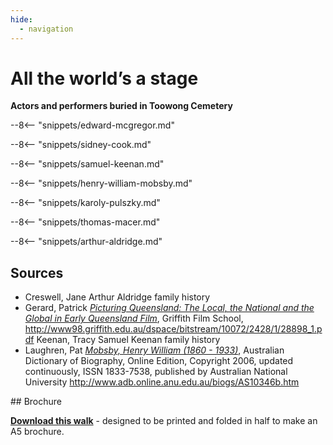 ```yaml
---
hide:
  - navigation
---
```


# All the world’s a stage 

**Actors and performers buried in Toowong Cemetery**

<!-- IMAGE AND caption
Samuel Keenan, Member of the Original Georgia Minstrels
-->

<!--

??? Warning "To Do" 

    - Add cover image
    - Check walking order
    - Create and insert map with link to portion-section-plot explanation
    - Add directions
    - Add headstone photos
    - Create Bio pages
    - Add Bios to [Index](../bios/bio-index.md)
    
-->

<!-- 

???+ Example "Directions" 

    - walking directions
    
    ![image of headstone](?.jpg) 
    
-->

--8<-- "snippets/edward-mcgregor.md"


<!-- 

??? Example "Directions" 

    - walking directions
    
    ![image of headstone](?.jpg)    

-->

--8<-- "snippets/sidney-cook.md"


<!-- 

??? Example "Directions" 

    - walking directions
    
    ![image of headstone](?.jpg)    
    
-->

--8<-- "snippets/samuel-keenan.md"

<!-- 

??? Example "Directions" 

    - walking directions
    
    ![image of headstone](?.jpg)    

-->

--8<-- "snippets/henry-william-mobsby.md"


<!-- 

??? Example "Directions" 

    - walking directions
    
    ![image of headstone](?.jpg)    
    
-->

--8<-- "snippets/karoly-pulszky.md"

<!-- 

??? Example "Directions" 

    - walking directions
    
    ![image of headstone](?.jpg)   

-->

--8<-- "snippets/thomas-macer.md"

<!-- 

??? Example "Directions" 

    - walking directions
    
    ![image of headstone](?.jpg)    

-->

--8<-- "snippets/arthur-aldridge.md"

<!-- 

??? Example "Directions" 

    - walking directions
    
    ![image of headstone](?.jpg)
    
-->
    
## Sources

- Creswell, Jane Arthur Aldridge family history
- Gerard, Patrick *[Picturing Queensland: The Local, the National and the Global in Early Queensland Film](http://www98.griffith.edu.au/dspace/bitstream/10072/2428/1/28898_1.pdf)*, Griffith Film School, http://www98.griffith.edu.au/dspace/bitstream/10072/2428/1/28898_1.pdf Keenan, Tracy Samuel Keenan family history
- Laughren, Pat *[Mobsby, Henry William (1860 - 1933)](https://adb.anu.edu.au/biography/mobsby-henry-william-13104)*, Australian Dictionary of Biography, Online Edition, Copyright 2006, updated continuously, ISSN 1833-7538, published by Australian National University http://www.adb.online.anu.edu.au/biogs/AS10346b.htm

<div class="noprint" markdown="1">
## Brochure

**[Download this walk](../assets/guides/actors.pdf)** - designed to be printed and folded in half to make an A5 brochure.

</div>

